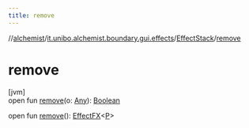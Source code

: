 ```yaml
---
title: remove
---
```

//[alchemist](../../../index.html)/[it.unibo.alchemist.boundary.gui.effects](../index.html)/[EffectStack](index.html)/[remove](remove.html)



# remove



[jvm]\
open fun [remove](remove.html)(o: [Any](https://kotlinlang.org/api/latest/jvm/stdlib/kotlin/-any/index.html)): [Boolean](https://kotlinlang.org/api/latest/jvm/stdlib/kotlin/-boolean/index.html)

open fun [remove](remove.html)(): [EffectFX](../-effect-f-x/index.html)<[P](../../it.unibo.alchemist.boundary.interfaces/-draw-command/index.html)>




